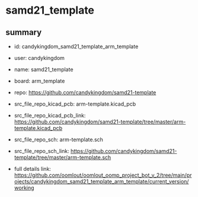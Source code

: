 # samd21_template
 
## summary 
* id: candykingdom_samd21_template_arm_template
* user: candykingdom
* name: samd21_template
* board: arm_template
* repo: https://github.com/candykingdom/samd21-template
* src_file_repo_kicad_pcb: arm-template.kicad_pcb
* src_file_repo_kicad_pcb_link: https://github.com/candykingdom/samd21-template/tree/master/arm-template.kicad_pcb


* src_file_repo_sch: arm-template.sch
* src_file_repo_sch_link: https://github.com/candykingdom/samd21-template/tree/master/arm-template.sch
* full details link: https://github.com/oomlout/oomlout_oomp_project_bot_v_2/tree/main/projects/candykingdom_samd21_template_arm_template/current_version/working  






